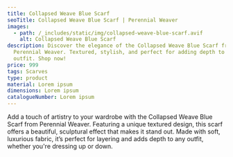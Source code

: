 ```yaml
---
title: Collapsed Weave Blue Scarf
seoTitle: Collapsed Weave Blue Scarf | Perennial Weaver
images:
  - path: /_includes/static/img/collapsed-weave-blue-scarf.avif
    alt: Collapsed Weave Blue Scarf
description: Discover the elegance of the Collapsed Weave Blue Scarf from
  Perennial Weaver. Textured, stylish, and perfect for adding depth to any
  outfit. Shop now!
price: 999
tags: Scarves
type: product
material: Lorem ipsum
dimensions: Lorem ipsum
catalogueNumber: Lorem ipsum
---
```

Add a touch of artistry to your wardrobe with the Collapsed Weave Blue Scarf from Perennial Weaver. Featuring a unique textured design, this scarf offers a beautiful, sculptural effect that makes it stand out. Made with soft, luxurious fabric, it’s perfect for layering and adds depth to any outfit, whether you're dressing up or down.
